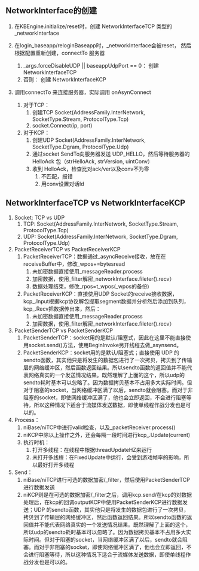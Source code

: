 ## NetworkInterface的创建

1. 在KBEngine.initialize/reset时，创建 NetworkInterfaceTCP 类型的_networkInterface

2. 在login_baseapp/reloginBaseapp时，_networkInterface会被reset， 然后根据配置重新创建，connectTo 服务器
    1. _args.forceDisableUDP || baseappUdpPort == 0： 创建 NetworkInterfaceTCP
    2. 否则： 创建 NetworkInterfaceKCP

3. 调用connectTo 来连接服务器，实际调用 onAsynConnect
    1. 对于TCP：
        1. 创建TCP Socket(AddressFamily.InterNetwork, SocketType.Stream, ProtocolType.Tcp) 
        2. socket.Connect(ip, port)
    2. 对于KCP：
        1. 创建UDP Socket(AddressFamily.InterNetwork, SocketType.Dgram, ProtocolType.Udp) 
        1. 通过socket SendTo向服务器发送 UDP_HELLO，然后等待服务器的 HelloAck 包（strHelloAck, strVersion, uintConv）
        2. 收到 HelloAck，检查比对ack/ver以及conv不为零
            1. 不匹配，报错
            2. 用conv设置对话Id

## NetworkInterfaceTCP vs NetworkInterfaceKCP

1. Socket: TCP vs UDP
    1. TCP: Socket(AddressFamily.InterNetwork, SocketType.Stream, ProtocolType.Tcp)
    2. UDP: Socket(AddressFamily.InterNetwork, SocketType.Dgram, ProtocolType.Udp)
2. PacketReceiverTCP vs PacketReceiverKCP
    1. PacketReceiverTCP：数据通过_asyncReceive接收，放在在receiveBuffer中，修改_wpos+=bytesread
        1. 未加密数据直接使用_messageReader.process
        2. 加密数据，使用_filter解密_networkInterface.fileter().recv）
        3. 数据处理结束，修改_rpos=t_wpos(_wpos的备份)
    2. PacketReceiverKCP：直接使用UDP Socket的receive接收数据，kcp_.Input根据kcp协议解包提取segment数据并分析然后添加到队列，kcp_.Recv把数据传出来，然后：
        1. 未加密数据直接使用_messageReader.process
        2. 加密数据，使用_filter解密_networkInterface.fileter().recv）
3. PacketSenderTCP vs PacketSenderKCP
    1. PacketSenderTCP：socket用的是默认/阻塞式，因此在这里不能直接使用socket.send()方法，使用BeginInvoke另开线程去做_asynsend。
    2. PacketSenderKCP：socket用的是默认/阻塞式；直接使用 UDP 的sendto函数，其实他只是将发生的数据包进行了一次拷贝，拷贝到了传输层的网络缓冲区，然后函数返回结果。所以sendto函数的返回值并不能代表网络真实的一个发送情况结果。既然理解了上面的这个，所以udp的sendto耗时基本可以忽略了。因为数据拷贝基本不占用多大实际时间。但对于阻塞的socket，当网络缓冲区满了以后，sendto就会阻塞。而对于非阻塞的socket，即使网络缓冲区满了，他也会立即返回，不会进行阻塞等待，所以这种情况下适合于流媒体发送数据，即使单线程作战分发也是可以的。
4. Process：
    1. niBase/niTCP中进行valid检查，以及_packetReceiver.process()
    2. niKCP中除以上操作之外，还会每隔一段时间进行kcp_.Update(current)
    3. 执行时机：
        1. 打开多线程：在线程中根据threadUpdateHZ来运行
        2. 未打开多线程：在FixedUpdate中运行，会受到游戏帧率的影响，所以最好打开多线程
5. Send：
    1. niBase/niTCP进行可选的数据加密/_filter，然后使用PacketSenderTCP进行数据发送
    2. niKCP则是在可选的数据加密/_filter之后，调用kcp.send/在kcp的对数据处理后，在kcp的回调outputKCP中使用PacketSenderKCP进行数据发送；UDP 的sendto函数，其实他只是将发生的数据包进行了一次拷贝，拷贝到了传输层的网络缓冲区，然后函数返回结果。所以sendto函数的返回值并不能代表网络真实的一个发送情况结果。既然理解了上面的这个，所以udp的sendto耗时基本可以忽略了。因为数据拷贝基本不占用多大实际时间。但对于阻塞的socket，当网络缓冲区满了以后，sendto就会阻塞。而对于非阻塞的socket，即使网络缓冲区满了，他也会立即返回，不会进行阻塞等待，所以这种情况下适合于流媒体发送数据，即使单线程作战分发也是可以的。

